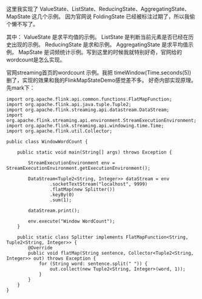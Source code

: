 这里我实现了 ValueState、ListState、ReducingState、AggregatingState、MapState 这几个示例。
因为官网说 FoldingState 已经被标注过期了，所以我偷个懒不写了。

其中：
ValueState 是求平均值的示例。
ListState 是判断当前元素是否已经在历史出现的示例。
ReducingState 是求和示例。
AggregatingState 是求平均值示例。
MapState 是词频统计示例。写到这里的时候我就特别好奇，官网给的wordcount是怎么实现。


官网streaming首页的wordcount 示例。我把 timeWindow(Time.seconds(5)) 删了，实现的效果和我的FlinkMapStateDemo感觉差不多。
好奇内部实现原理。先mark下：
```
import org.apache.flink.api.common.functions.FlatMapFunction;
import org.apache.flink.api.java.tuple.Tuple2;
import org.apache.flink.streaming.api.datastream.DataStream;
import org.apache.flink.streaming.api.environment.StreamExecutionEnvironment;
import org.apache.flink.streaming.api.windowing.time.Time;
import org.apache.flink.util.Collector;

public class WindowWordCount {

    public static void main(String[] args) throws Exception {

        StreamExecutionEnvironment env = StreamExecutionEnvironment.getExecutionEnvironment();

        DataStream<Tuple2<String, Integer>> dataStream = env
                .socketTextStream("localhost", 9999)
                .flatMap(new Splitter())
                .keyBy(0)
                .sum(1);

        dataStream.print();

        env.execute("Window WordCount");
    }

    public static class Splitter implements FlatMapFunction<String, Tuple2<String, Integer>> {
        @Override
        public void flatMap(String sentence, Collector<Tuple2<String, Integer>> out) throws Exception {
            for (String word: sentence.split(" ")) {
                out.collect(new Tuple2<String, Integer>(word, 1));
            }
        }
    }
}
```